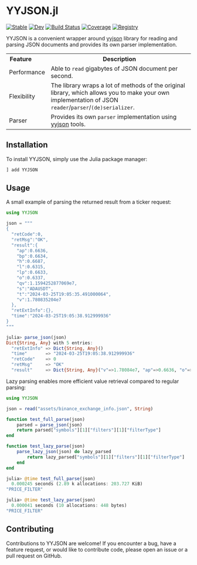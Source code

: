 # YYJSON.jl

[![Stable](https://img.shields.io/badge/docs-stable-blue.svg)](https://bhftbootcamp.github.io/YYJSON.jl/stable/)
[![Dev](https://img.shields.io/badge/docs-dev-blue.svg)](https://bhftbootcamp.github.io/YYJSON.jl/dev/)
[![Build Status](https://github.com/bhftbootcamp/YYJSON.jl/actions/workflows/CI.yml/badge.svg?branch=master)](https://github.com/bhftbootcamp/YYJSON.jl/actions/workflows/CI.yml?query=branch%3Amaster)
[![Coverage](https://codecov.io/gh/bhftbootcamp/YYJSON.jl/branch/master/graph/badge.svg)](https://codecov.io/gh/bhftbootcamp/YYJSON.jl)
[![Registry](https://img.shields.io/badge/registry-General-4063d8)](https://github.com/JuliaRegistries/General)

YYJSON is a convenient wrapper around [yyjson](https://github.com/ibireme/yyjson) library for reading and parsing JSON documents and provides its own parser implementation.

<html>
  <body>
    <table>
      <tr><th>Feature&nbsp&nbsp&nbsp&nbsp&nbsp&nbsp&nbsp&nbsp</th><th><div>Description</div></th></tr>
      <tr>
        <td>Performance</td>
        <td><div>Able to <code>read</code> gigabytes of JSON document per second.</div></td>
      </tr>
      <tr>
        <td>Flexibility</td>
        <td><div>The library wraps a lot of methods of the original library, which allows you to make your own implementation of JSON <code>reader</code>/<code>parser</code>/<code>(de)serializer</code>.</div></td>
      </tr>
      <tr>
        <td>Parser</td>
        <td><div>Provides its own <code>parser</code> implementation using <a href="https://github.com/ibireme/yyjson">yyjson</a> tools.</div></td>
      </tr>
    </table>
  </body>
</html>

## Installation

To install YYJSON, simply use the Julia package manager:

```julia
] add YYJSON
```

## Usage

A small example of parsing the returned result from a ticker request:

```julia
using YYJSON

json = """
{
  "retCode":0,
  "retMsg":"OK",
  "result":{
    "ap":0.6636,
    "bp":0.6634,
    "h":0.6687,
    "l":0.6315,
    "lp":0.6633,
    "o":0.6337,
    "qv":1.1594252877069e7,
    "s":"ADAUSDT",
    "t":"2024-03-25T19:05:35.491000064",
    "v":1.780835204e7
  },
  "retExtInfo":{},
  "time":"2024-03-25T19:05:38.912999936"
}
"""

julia> parse_json(json)
Dict{String, Any} with 5 entries:
  "retExtInfo" => Dict{String, Any}()
  "time"       => "2024-03-25T19:05:38.912999936"
  "retCode"    => 0
  "retMsg"     => "OK"
  "result"     => Dict{String, Any}("v"=>1.78084e7, "ap"=>0.6636, "o"=>0.6337, ...)
```

Lazy parsing enables more efficient value retrieval compared to regular parsing:

```julia
using YYJSON

json = read("assets/binance_exchange_info.json", String)

function test_full_parse(json)
    parsed = parse_json(json)
    return parsed["symbols"][1]["filters"][1]["filterType"]
end

function test_lazy_parse(json)
    parse_lazy_json(json) do lazy_parsed
        return lazy_parsed["symbols"][1]["filters"][1]["filterType"]
    end
end

julia> @time test_full_parse(json)
  0.000245 seconds (2.89 k allocations: 203.727 KiB)
"PRICE_FILTER"

julia> @time test_lazy_parse(json)
  0.000041 seconds (10 allocations: 448 bytes)
"PRICE_FILTER"
```

## Contributing

Contributions to YYJSON are welcome! If you encounter a bug, have a feature request, or would like to contribute code, please open an issue or a pull request on GitHub.
